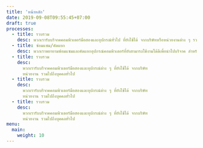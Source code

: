 ```yaml
---
title: 'หน้าหลัก'
date: 2019-09-08T09:55:45+07:00
draft: true
processes:
  - title: รวบรวม
    desc: พวกเรารับบริจาคคอมพิวเตอร์มือสองและอุปกรณ์ทั่วไป ที่ยังใช้ได้ จากบริษัทหรือหน่วยงานต่าง ๆ รวมไปถึงบุคคลทั่วไป
  - title: ซ่อมแซม/คัดแยก
    desc: พวกเราพยายามซ่อมแซมและคัดแยกอุปกรณ์คอมพิวเตอร์ที่ยังสามารถใช้งานได้ดีเพื่อนำไปบริจาค สำหรับอุปกรณ์ที่ชำรุดจะนำไปขายเป็นขยะอิเล็กทรอนิกส์และนำเงินที่ได้เก็บไว้เป็นค่าใช้จ่ายในโครงการ
  - title: รวบรวม
    desc:
      พวกเรารับบริจาคคอมพิวเตอร์มือสองและอุปกรณ์ต่าง ๆ ที่ยังใช้ได้ จากบริษัท
      หน่วยงาน รวมไปถึงบุคคลทั่วไป
  - title: รวบรวม
    desc:
      พวกเรารับบริจาคคอมพิวเตอร์มือสองและอุปกรณ์ต่าง ๆ ที่ยังใช้ได้ จากบริษัท
      หน่วยงาน รวมไปถึงบุคคลทั่วไป
  - title: รวบรวม
    desc:
      พวกเรารับบริจาคคอมพิวเตอร์มือสองและอุปกรณ์ต่าง ๆ ที่ยังใช้ได้ จากบริษัท
      หน่วยงาน รวมไปถึงบุคคลทั่วไป
menu:
  main:
    weight: 10
---
```

